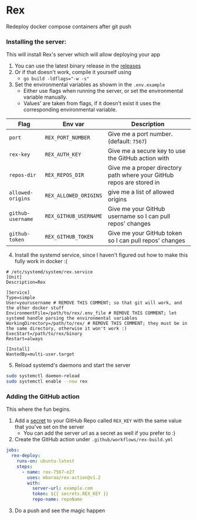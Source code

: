 # Rex

Redeploy docker compose containers after git push

### Installing the server:

This will install Rex's server which will allow deploying your app

1.  You can use the latest binary release in the [releases](https://github.com/mbaraa/rex/releases)
2.  Or if that doesn't work, compile it yourself using
    - `go build -ldflags="-w -s"`
3.  Set the environmental variables as showm in the `.env.example`
    - Either use flags when running the server, or set the environmental variable manually.
    - Values' are taken from flags, if it doesn't exist it uses the corresponding environmental variable.

| Flag              | Env var               | Description                                                           |
| ----------------- | --------------------- | --------------------------------------------------------------------- |
| `port`            | `REX_PORT_NUMBER`     | Give me a port number. (default: `7567`)                              |
| `rex-key`         | `REX_AUTH_KEY`        | Give me a secure key to use the GitHub action with                    |
| `repos-dir`       | `REX_REPOS_DIR`       | Give me a proper directory path where your GitHub repos are stored in |
| `allowed-origins` | `REX_ALLOWED_ORIGINS` | give me a list of allowed origins                                     |
| `github-username` | `REX_GITHUB_USERNAME` | Give me your GitHub username so I can pull repos' changes             |
| `github-token`    | `REX_GITHUB_TOKEN`    | Give me your GitHub token so I can pull repos' changes                |

4.  Install the systemd service, since I haven't figured out how to make this fully work in docker :(

<!---->

    # /etc/systemd/system/rex.service
    [Unit]
    Description=Rex

    [Service]
    Type=simple
    User=yourusername # REMOVE THIS COMMENT; so that git will work, and the other docker stuff
    EnvironmentFile=/path/to/rex/.env_file # REMOVE THIS COMMENT; let systemd handle parsing the environmental variables
    WorkingDirectory=/path/to/rex/ # REMOVE THIS COMMENT; they must be in the same directory, otherwise it won't work :)
    ExecStart=/path/to/rex/binary
    Restart=always

    [Install]
    WantedBy=multi-user.target

5. Reload systemd's daemons and start the server

```bash
sudo systemctl daemon-reload
sudo systemctl enable --now rex
```

### Adding the GitHub action

This where the fun begins.

1.  Add a [secret](https://docs.github.com/en/actions/security-guides/encrypted-secrets) to your GitHub Repo called `REX_KEY` with the same value that you've set on the server
    - You can add the server url as a secret as well if you prefer to :)
2.  Create the GitHub action under `.github/workflows/rex-build.yml`

```yaml
jobs:
  rex-deploy:
    runs-on: ubuntu-latest
    steps:
      - name: rex-7567-e27
        uses: mbaraa/rex-action@v1.2
        with:
          server-url: example.com
          token: ${{ secrets.REX_KEY }}
          repo-name: repoName
```

3.  Do a push and see the magic happen
